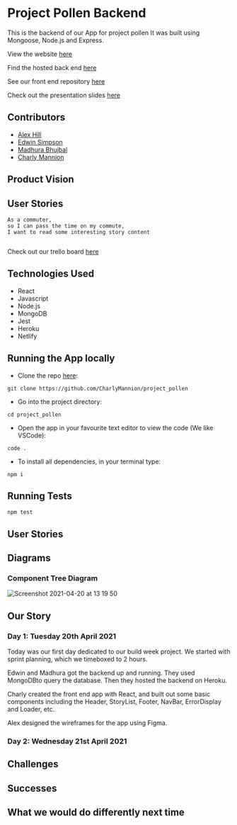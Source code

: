 # Project Pollen Backend

This is the backend of our App for project pollen It was built using Mongoose, Node.js and Express.

View the website [here](https://projectpollen.netlify.app/)

Find the hosted back end [here](https://project-pollen-backend.herokuapp.com/)

See our front end repository [here](https://github.com/CharlyMannion/project-pollen-frontend)

Check out the presentation slides [here](placeholder.com)

## Contributors
* [Alex Hill](https://github.com/alexxmadeleine)
* [Edwin Simpson](https://github.com/0cedwins)
* [Madhura Bhujbal](https://github.com/madhurabhujbal)
* [Charly Mannion](https://github.com/CharlyMannion)

## Product Vision

## User Stories
```
As a commuter, 
so I can pass the time on my commute, 
I want to read some interesting story content


```

Check out our trello board [here](https://trello.com/invite/b/spCisYKz/e01fd4436839d69c60583a025ae1bd2d/homelessness-project)

## Technologies Used
* React
* Javascript
* Node.js
* MongoDB
* Jest
* Heroku
* Netlify

## Running the App locally
* Clone the repo [here](https://github.com/CharlyMannion/project_pollen): 
```
git clone https://github.com/CharlyMannion/project_pollen
```
* Go into the project directory:
```
cd project_pollen
```
* Open the app in your favourite text editor to view the code (We like VSCode):
```
code .
```
* To install all dependencies, in your terminal type:
```
npm i
```

## Running Tests
```
npm test
```

## User Stories

## Diagrams

### Component Tree Diagram

![Screenshot 2021-04-20 at 13 19 50](https://user-images.githubusercontent.com/28218869/115394837-1fe5dd80-a1db-11eb-99c5-71cabfb8fa0b.png)

## Our Story

### Day 1: Tuesday 20th April 2021

Today was our first day dedicated to our build week project. We started with sprint planning, which we timeboxed to 2 hours.

Edwin and Madhura got the backend up and running. They used MongoDBto query the database. Then they hosted the backend on Heroku.

Charly created the front end app with React, and built out some basic components including the Header, StoryList, Footer, NavBar, ErrorDisplay and Loader, etc. 

Alex designed the wireframes for the app using Figma.

### Day 2: Wednesday 21st April 2021

## Challenges

## Successes

## What we would do differently next time



